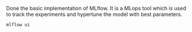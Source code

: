 Done the basic implementation of MLflow. It is a MLops tool which is used to track the experiments and hypertune the model with best parameters.

```bash
mlflow ui
```
